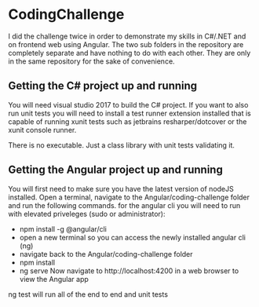 # CodingChallenge
I did the challenge twice in order to demonstrate my skills in C#/.NET and on frontend web using Angular.
The two sub folders in the repository are completely separate and have nothing to do with each other. They
are only in the same repository for the sake of convenience.

## Getting the C# project up and running
You will need visual studio 2017 to build the C# project.
If you want to also run unit tests you will need to install a test runner extension installed that is
capable of running xunit tests such as jetbrains resharper/dotcover or the xunit console runner.

There is no executable. Just a class library with unit tests validating it.

## Getting the Angular project up and running
You will first need to make sure you have the latest version of nodeJS installed.
Open a terminal, navigate to the Angular/coding-challenge folder and run the following commands.
for the angular cli you will need to run with elevated priveleges (sudo or administrator):
* npm install -g @angular/cli
* open a new terminal so you can access the newly installed angular cli (ng)
* navigate back to the Angular/coding-challenge folder
* npm install
* ng serve
Now navigate to http://localhost:4200 in a web browser to view the Angular app

ng test will run all of the end to end and unit tests